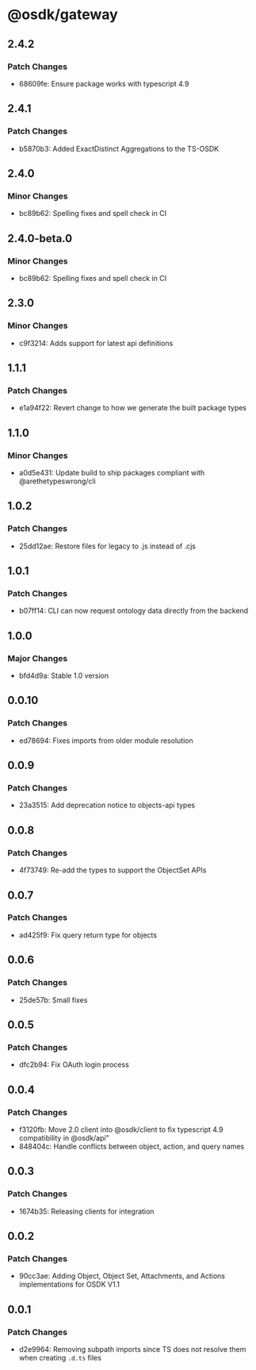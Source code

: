 # @osdk/gateway

## 2.4.2

### Patch Changes

- 68609fe: Ensure package works with typescript 4.9

## 2.4.1

### Patch Changes

- b5870b3: Added ExactDistinct Aggregations to the TS-OSDK

## 2.4.0

### Minor Changes

- bc89b62: Spelling fixes and spell check in CI

## 2.4.0-beta.0

### Minor Changes

- bc89b62: Spelling fixes and spell check in CI

## 2.3.0

### Minor Changes

- c9f3214: Adds support for latest api definitions

## 1.1.1

### Patch Changes

- e1a94f22: Revert change to how we generate the built package types

## 1.1.0

### Minor Changes

- a0d5e431: Update build to ship packages compliant with @arethetypeswrong/cli

## 1.0.2

### Patch Changes

- 25dd12ae: Restore files for legacy to .js instead of .cjs

## 1.0.1

### Patch Changes

- b07ff14: CLI can now request ontology data directly from the backend

## 1.0.0

### Major Changes

- bfd4d9a: Stable 1.0 version

## 0.0.10

### Patch Changes

- ed78694: Fixes imports from older module resolution

## 0.0.9

### Patch Changes

- 23a3515: Add deprecation notice to objects-api types

## 0.0.8

### Patch Changes

- 4f73749: Re-add the types to support the ObjectSet APIs

## 0.0.7

### Patch Changes

- ad425f9: Fix query return type for objects

## 0.0.6

### Patch Changes

- 25de57b: Small fixes

## 0.0.5

### Patch Changes

- dfc2b94: Fix OAuth login process

## 0.0.4

### Patch Changes

- f3120fb: Move 2.0 client into @osdk/client to fix typescript 4.9 compatibility in @osdk/api"
- 848404c: Handle conflicts between object, action, and query names

## 0.0.3

### Patch Changes

- 1674b35: Releasing clients for integration

## 0.0.2

### Patch Changes

- 90cc3ae: Adding Object, Object Set, Attachments, and Actions implementations for OSDK V1.1

## 0.0.1

### Patch Changes

- d2e9964: Removing subpath imports since TS does not resolve them when creating `.d.ts` files
